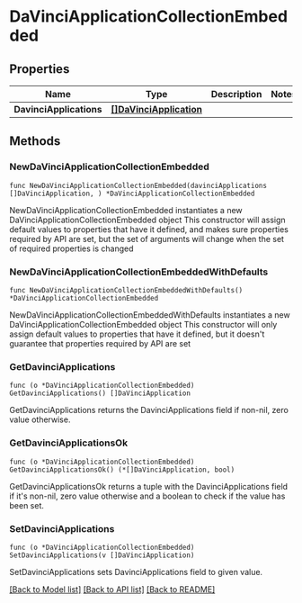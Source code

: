 # DaVinciApplicationCollectionEmbedded

## Properties

Name | Type | Description | Notes
------------ | ------------- | ------------- | -------------
**DavinciApplications** | [**[]DaVinciApplication**](DaVinciApplication.md) |  | 

## Methods

### NewDaVinciApplicationCollectionEmbedded

`func NewDaVinciApplicationCollectionEmbedded(davinciApplications []DaVinciApplication, ) *DaVinciApplicationCollectionEmbedded`

NewDaVinciApplicationCollectionEmbedded instantiates a new DaVinciApplicationCollectionEmbedded object
This constructor will assign default values to properties that have it defined,
and makes sure properties required by API are set, but the set of arguments
will change when the set of required properties is changed

### NewDaVinciApplicationCollectionEmbeddedWithDefaults

`func NewDaVinciApplicationCollectionEmbeddedWithDefaults() *DaVinciApplicationCollectionEmbedded`

NewDaVinciApplicationCollectionEmbeddedWithDefaults instantiates a new DaVinciApplicationCollectionEmbedded object
This constructor will only assign default values to properties that have it defined,
but it doesn't guarantee that properties required by API are set

### GetDavinciApplications

`func (o *DaVinciApplicationCollectionEmbedded) GetDavinciApplications() []DaVinciApplication`

GetDavinciApplications returns the DavinciApplications field if non-nil, zero value otherwise.

### GetDavinciApplicationsOk

`func (o *DaVinciApplicationCollectionEmbedded) GetDavinciApplicationsOk() (*[]DaVinciApplication, bool)`

GetDavinciApplicationsOk returns a tuple with the DavinciApplications field if it's non-nil, zero value otherwise
and a boolean to check if the value has been set.

### SetDavinciApplications

`func (o *DaVinciApplicationCollectionEmbedded) SetDavinciApplications(v []DaVinciApplication)`

SetDavinciApplications sets DavinciApplications field to given value.



[[Back to Model list]](../README.md#documentation-for-models) [[Back to API list]](../README.md#documentation-for-api-endpoints) [[Back to README]](../README.md)


